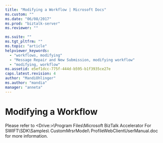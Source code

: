 ```yaml
---
title: "Modifying a Workflow | Microsoft Docs"
ms.custom: ""
ms.date: "06/08/2017"
ms.prod: "biztalk-server"
ms.reviewer: ""

ms.suite: ""
ms.tgt_pltfrm: ""
ms.topic: "article"
helpviewer_keywords: 
  - "workflows, modifying"
  - "Message Repair and New Submission, modifying workflow"
  - "modifying, workflow"
ms.assetid: e5ef1dcc-775f-444d-b595-b1f3935ce27e
caps.latest.revision: 4
author: "MandiOhlinger"
ms.author: "mandia"
manager: "anneta"
---
```

# Modifying a Workflow
Please refer to \<Drive:>\Program Files\Microsoft BizTalk Accelerator For SWIFT\SDK\Samples\ CustomMrsrModel\ ProfileWebClientUserManual.doc for more information.
